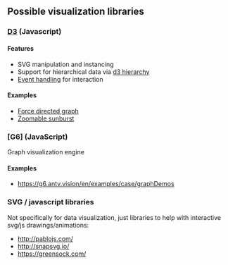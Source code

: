 ## Possible visualization libraries

### [D3](https://d3js.org/) (Javascript)

#### Features

- SVG manipulation and instancing
- Support for hierarchical data via [d3 hierarchy](https://github.com/d3/d3-hierarchy)
- [Event handling](http://using-d3js.com/08_01_events.html#h_dxY0NzC7G7) for interaction

#### Examples

- [Force directed graph](https://observablehq.com/@d3/force-directed-tree)
- [Zoomable sunburst](https://observablehq.com/@d3/zoomable-sunburst)

### [G6] (JavaScript)

Graph visualization engine

#### Examples

- https://g6.antv.vision/en/examples/case/graphDemos

### SVG / javascript libraries

Not specifically for data visualization, just libraries to help with interactive svg/js drawings/animations:

- http://pablojs.com/
- http://snapsvg.io/
- https://greensock.com/
